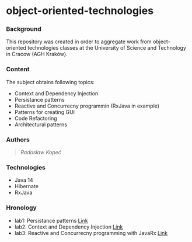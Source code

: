 # object-oriented-technologies
### Background
This repository was created in order to aggregate work from object-oriented technologies classes at the University of Science and Technology in Cracow (AGH Kraków).
### Content
The subject obtains following topics:
* Context and Dependency Injection
* Persistance patterns
* Reactive and Concurrecny programmin (RxJava in example)
* Patterns for creating GUI
* Code Refactoring
* Architectural patterns

### Authors
> *Radosław Kopeć*

### Technologies
- Java 14
- Hibernate
- RxJava 

### Hronology

* lab1: Persistance patterns [Link](https://github.com/RadekKpc/object-oriented-technologies/tree/master/lab1-persistence)
* lab2: Context and Dependency Injection [Link](https://github.com/RadekKpc/object-oriented-technologies/tree/master/lab2-dependency-injection/lab-ioc)
* lab3: Reactive and Concurrecny programming with JavaRx [Link](https://github.com/RadekKpc/object-oriented-technologies/tree/master/lab3-reactive-programming-rxjava/lab-rx/src/main/java)